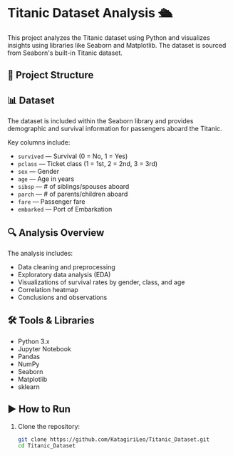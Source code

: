 # Titanic Dataset Analysis 🛳️

This project analyzes the Titanic dataset using Python and visualizes insights using libraries like Seaborn and Matplotlib. The dataset is sourced from Seaborn's built-in Titanic dataset.

## 📁 Project Structure

## 📊 Dataset

The dataset is included within the Seaborn library and provides demographic and survival information for passengers aboard the Titanic.

Key columns include:

- `survived` — Survival (0 = No, 1 = Yes)
- `pclass` — Ticket class (1 = 1st, 2 = 2nd, 3 = 3rd)
- `sex` — Gender
- `age` — Age in years
- `sibsp` — # of siblings/spouses aboard
- `parch` — # of parents/children aboard
- `fare` — Passenger fare
- `embarked` — Port of Embarkation

## 🔍 Analysis Overview

The analysis includes:

- Data cleaning and preprocessing
- Exploratory data analysis (EDA)
- Visualizations of survival rates by gender, class, and age
- Correlation heatmap
- Conclusions and observations

## 🛠️ Tools & Libraries

- Python 3.x
- Jupyter Notebook
- Pandas
- NumPy
- Seaborn
- Matplotlib
- sklearn

## ▶️ How to Run

1. Clone the repository:
   ```bash
   git clone https://github.com/KatagiriLeo/Titanic_Dataset.git
   cd Titanic_Dataset
   ```
